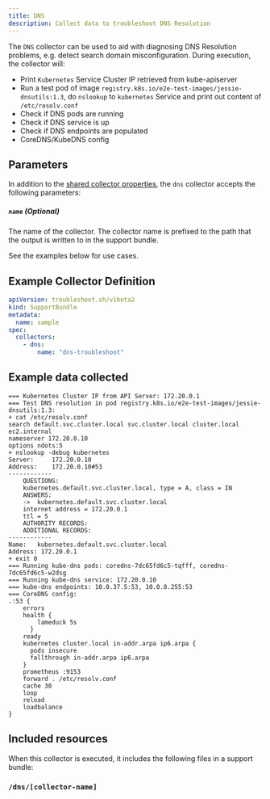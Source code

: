 ```yaml
---
title: DNS
description: Collect data to troubleshoot DNS Resolution
---
```


The `DNS` collector can be used to aid with diagnosing DNS Resolution problems, e.g. detect search domain misconfiguration. During execution, the collector will:

- Print `Kubernetes` Service Cluster IP retrieved from kube-apiserver
- Run a test pod of image `registry.k8s.io/e2e-test-images/jessie-dnsutils:1.3`, do `nslookup` to `kubernetes` Service and print out content of `/etc/resolv.conf`
- Check if DNS pods are running
- Check if DNS service is up
- Check if DNS endpoints are populated
- CoreDNS/KubeDNS config

## Parameters

In addition to the [shared collector properties](https://troubleshoot.sh/docs/collect/collectors/#shared-properties), the `dns` collector accepts the following parameters:

##### `name` (Optional)

The name of the collector. The collector name is prefixed to the path that the output is written to in the support bundle.

See the examples below for use cases.

## Example Collector Definition

```yaml
apiVersion: troubleshoot.sh/v1beta2
kind: SupportBundle
metadata:
  name: sample
spec:
  collectors:
    - dns:
        name: "dns-troubleshoot"
```

## Example data collected

```
=== Kubernetes Cluster IP from API Server: 172.20.0.1
=== Test DNS resolution in pod registry.k8s.io/e2e-test-images/jessie-dnsutils:1.3:
+ cat /etc/resolv.conf
search default.svc.cluster.local svc.cluster.local cluster.local ec2.internal
nameserver 172.20.0.10
options ndots:5
+ nslookup -debug kubernetes
Server:		172.20.0.10
Address:	172.20.0.10#53
------------
    QUESTIONS:
	kubernetes.default.svc.cluster.local, type = A, class = IN
    ANSWERS:
    ->  kubernetes.default.svc.cluster.local
	internet address = 172.20.0.1
	ttl = 5
    AUTHORITY RECORDS:
    ADDITIONAL RECORDS:
------------
Name:	kubernetes.default.svc.cluster.local
Address: 172.20.0.1
+ exit 0
=== Running kube-dns pods: coredns-7dc65fd6c5-tqfff, coredns-7dc65fd6c5-w2dsg
=== Running kube-dns service: 172.20.0.10
=== kube-dns endpoints: 10.0.37.5:53, 10.0.8.255:53
=== CoreDNS config:
.:53 {
    errors
    health {
        lameduck 5s
      }
    ready
    kubernetes cluster.local in-addr.arpa ip6.arpa {
      pods insecure
      fallthrough in-addr.arpa ip6.arpa
    }
    prometheus :9153
    forward . /etc/resolv.conf
    cache 30
    loop
    reload
    loadbalance
}
```

## Included resources

When this collector is executed, it includes the following files in a support bundle:

### `/dns/[collector-name]`
